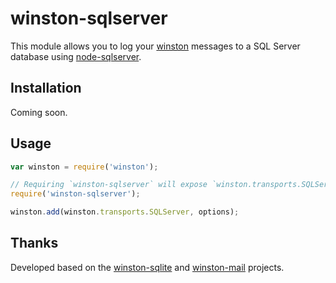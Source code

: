 # winston-sqlserver

This module allows you to log your [winston](//github.com/flatiron/winston/) messages to a SQL Server database using [node-sqlserver](//github.com/WindowsAzure/node-sqlserver/).

## Installation

Coming soon.

## Usage

```js
var winston = require('winston');

// Requiring `winston-sqlserver` will expose `winston.transports.SQLServer`
require('winston-sqlserver');

winston.add(winston.transports.SQLServer, options);
```

## Thanks

Developed based on the [winston-sqlite](//github.com/floatingLomas/winston-sqlite/) and [winston-mail](//github.com/wavded/winston-mail/) projects.
